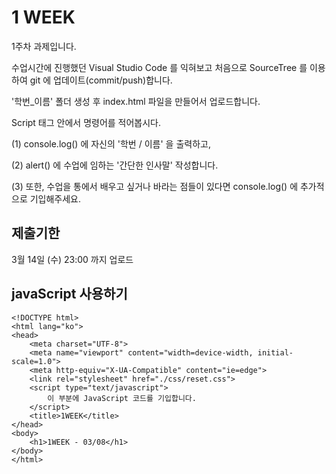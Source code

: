 # 1 WEEK

1주차 과제입니다.


수업시간에 진행했던 Visual Studio Code 를 익혀보고 처음으로 SourceTree 를 이용하여 git 에 업데이트(commit/push)합니다.

'학번_이름' 폴더 생성 후 index.html 파일을 만들어서 업로드합니다.

Script 태그 안에서 명령어를 적어봅시다.

(1) console.log() 에 자신의 '학번 / 이름' 을 출력하고,

(2) alert() 에 수업에 임하는 '간단한 인사말' 작성합니다.

(3) 또한, 수업을 통에서 배우고 싶거나 바라는 점들이 있다면 console.log() 에 추가적으로 기입해주세요.


## 제출기한

3월 14일 (수) 23:00 까지 업로드

## javaScript 사용하기

```
<!DOCTYPE html>
<html lang="ko">
<head>
    <meta charset="UTF-8">
    <meta name="viewport" content="width=device-width, initial-scale=1.0">
    <meta http-equiv="X-UA-Compatible" content="ie=edge">
    <link rel="stylesheet" href="./css/reset.css">
    <script type="text/javascript">
        이 부분에 JavaScript 코드를 기입합니다.
    </script>
    <title>1WEEK</title>
</head>
<body>
    <h1>1WEEK - 03/08</h1>
</body>
</html>
```